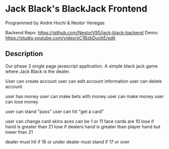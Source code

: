 # Jack Black's BlackJack Frontend
  Programmed by Andre Hochi & Nestor Venegas
  
  Backend Repo: https://github.com/NestorV95/jack-black-backend
  Demo: https://studio.youtube.com/video/oC1BzbDucbE/edit  
  
## Description 
  Our phase 3 single page javascript application. A simple black jack game where Jack Black is the dealer.
  
User can create account
user can edit account information
user can delete account

user has money
user can make bets with money
user can make money
user can lose money

user can stand "pass"
user can hit "get a card"

user can change card skins
aces can be 1 or 11 
face cards are 10
lose if hand is greater than 21
lose if dealers hand is greater than player hand but lower than 21

dealer must hit if 16 or under 
dealer must stand if 17 or over

